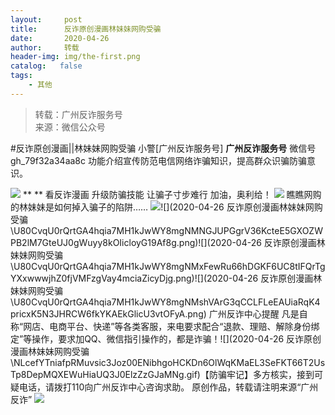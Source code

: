 ```yaml
---
layout:     post
title:      反诈原创漫画林妹妹网购受骗
date:       2020-04-26
author:     转载
header-img: img/the-first.png
catalog:   false
tags:
    - 其他
---
```


<blockquote><p>转载：广州反诈服务号<br>
来源：微信公众号</p></blockquote>

#反诈原创漫画||林妹妹网购受骗
小警[广州反诈服务号]
**广州反诈服务号**
微信号gh_79f32a34aa8c
功能介绍宣传防范电信网络诈骗知识，提高群众识骗防骗意识。

![]({{site.baseurl}}/postimg/U80CvqU0rQqstOkk1ZOt3K0OXODsBHtg7jKzlUqFnzb6A3PibR5WcaJP7Vnh4Xz0JkGRxH45Xicd7klCpCJjb5qQ.gif)
**
**
看反诈漫画
升级防骗技能
让骗子寸步难行
加油，奥利给！
![]({{site.baseurl}}/postimg/U80CvqU0rQqstOkk1ZOt3K0OXODsBHtgSbEKGpcLQfLlk1NlfhFoXptnS0gwIPE6tNYic7f3pGOURKT8qxL9N4g.gif)
瞧瞧网购的林妹妹是如何掉入骗子的陷阱……
![]({{site.baseurl}}/postimg/U80CvqU0rQrtGA4hqia7MH1kJwWY8mgNMgrGNobWgItZ2EOPbhqW5ghCqTCic7b6Gn5mKrpZicAovnPlmtmibFbKSg.png)![](2020-04-26
反诈原创漫画林妹妹网购受骗\\U80CvqU0rQrtGA4hqia7MH1kJwWY8mgNMNGJUPGgrV36KcteE5GXOZWPB2lM7GteUJ0gWuyy8kOIicloyG19Af8g.png)![](2020-04-26
反诈原创漫画林妹妹网购受骗\\U80CvqU0rQrtGA4hqia7MH1kJwWY8mgNMxFewRu66hDGKF6UC8tIFQrTgYXxwwwjhZ0fjVMFzgVay4mciaZicyDjg.png)![](2020-04-26
反诈原创漫画林妹妹网购受骗\\U80CvqU0rQrtGA4hqia7MH1kJwWY8mgNMshVArG3qCCLFLeEAUiaRqK4pricxK5N3JHRCW6fkYKAEkGlicU3vtOFyA.png)
广州反诈中心提醒
凡是自称“网店、电商平台、快递”等各类客服，来电要求配合“退款、理赔、解除身份绑定”等操作，要求加QQ、微信指引操作的，都是诈骗！![](2020-04-26
反诈原创漫画林妹妹网购受骗\\NLcefYTniafpRMuvsic3Joz00ENibhgoHCKDn6OlWqKMaEL3SeFKT66T2UsTp8DepMQXEWuHiaUQ3J0ElzZzGJaMNg.gif)【防骗牢记】多方核实，接到可疑电话，请拨打110向广州反诈中心咨询求助。
原创作品，转载请注明来源“广州反诈”
![]({{site.baseurl}}/postimg/U80CvqU0rQqstOkk1ZOt3K0OXODsBHtgFWrODhRqk5xjjjsokVq1Z79icR57V2o08GSRdBXoVLA5VEghpIzpXuQ.jpeg)
